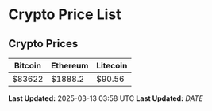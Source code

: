 # Crypto Price List

## Crypto Prices
| Bitcoin | Ethereum | Litecoin |
| ------- | -------- | -------- |
| $83622 | $1888.2 | $90.56 |
**Last Updated:** 2025-03-13 03:58 UTC
**Last Updated:** $DATE$
